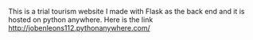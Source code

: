 This is a trial tourism website I made with Flask as the back end and it is hosted on python anywhere.
Here is the link
http://jobenleons112.pythonanywhere.com/